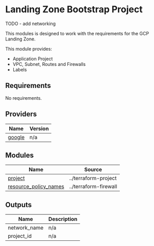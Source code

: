 # Landing Zone Bootstrap Project

TODO - add networking

This modules is designed to work with the requirements for the GCP Landing Zone.

This module provides:
- Application Project
- VPC, Subnet, Routes and Firewalls
- Labels

<!-- BEGINNING OF PRE-COMMIT-TERRAFORM DOCS HOOK -->
## Requirements

No requirements.

## Providers

| Name | Version |
|------|---------|
| <a name="provider_google"></a> [google](#provider\_google) | n/a |

## Modules

| Name | Source |
|------|--------|
| <a name="module_project"></a> [project](#module\_project) | ../terraform-project |
| <a name="module_resource_policy_names"></a> [resource\_policy\_names](#module\_resource\_policy\_names) | ../terraform-firewall |

## Outputs

| Name | Description |
|------|-------------|
| network_name | n/a |
| project_id | n/a |
<!-- END OF PRE-COMMIT-TERRAFORM DOCS HOOK -->